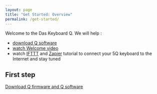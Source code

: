 ```yaml
---
layout: page
title: "Get Started: Overview"
permalink: /get-started/
---
```


Welcome to the Das Keyboard Q. We will help :

* [download Q software]({{site.baseurl}}/get-started/download)
* [watch Welcome video]({{site.baseurl}}/get-started/welcome-video)
* watch [IFTTT]({{site.baseurl}}/get-started/ifttt-tutorial) and [Zapier]({{site.baseurl}}/get-started/zapier-tutorial) tutorial to connect your 5Q keyboard to the Internet and stay tuned

## First step

[Download Q firmware and Q software]({{site.baseurl}}/get-started/download/)
